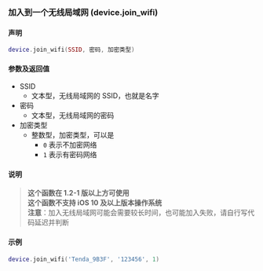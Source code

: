 ### 加入到一个无线局域网 \(**device\.join\_wifi**\)


#### 声明
```lua
device.join_wifi(SSID, 密码, 加密类型)
```


#### 参数及返回值  
- SSID
    - 文本型，无线局域网的 SSID，也就是名字
- 密码
    - 文本型，无线局域网的密码
- 加密类型
    - 整数型，加密类型，可以是
      - `0` 表示不加密网络
      - `1` 表示有密码网络


#### 说明
> **这个函数在 1\.2\-1 版以上方可使用**  
> **这个函数不支持 iOS 10 及以上版本操作系统**  
> **注意**：加入无线局域网可能会需要较长时间，也可能加入失败，请自行写代码延迟并判断  


#### 示例  
```lua
device.join_wifi('Tenda_9B3F', '123456', 1)
```

